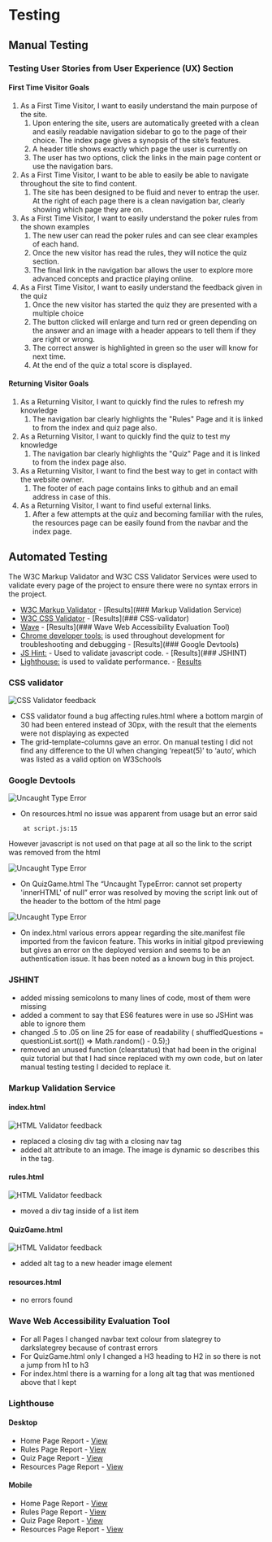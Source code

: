 # Testing

## Manual Testing

### Testing User Stories from User Experience (UX) Section

#### First Time Visitor Goals
1. As a First Time Visitor, I want to easily understand the main purpose of the site.
    1. Upon entering the site, users are automatically greeted with a clean and easily readable navigation sidebar to go to the page of their choice. The index page gives a synopsis of the site’s features.
    1. A header title shows exactly which page the user is currently on
    1. The user has two options, click the links in the main page content or use the navigation bars.
1. As a First Time Visitor, I want to be able to easily be able to navigate throughout the site to find content.
    1. The site has been designed to be fluid and never to entrap the user. At the right of each page there is a clean navigation bar, clearly showing which page they are on.
1. As a First Time Visitor, I want to easily understand the poker rules from the shown examples
    1. The new user can read the poker rules and can see clear examples of each hand.
    1. Once the new visitor has read the rules, they will notice the quiz section.
    1. The final link in the navigation bar allows the user to explore more advanced concepts and practice playing online.
1. As a First Time Visitor, I want to easily understand the feedback given in the quiz
    1. Once the new visitor has started the quiz they are presented with a multiple choice
    1. The button clicked will enlarge and turn red or green depending on the answer and an image with a header appears to tell them if they are right or wrong.
    1. The correct answer is highlighted in green so the user will know for next time.
    1. At the end of the quiz a total score is displayed.

#### Returning Visitor Goals
1. As a Returning Visitor, I want to quickly find the rules to refresh my knowledge
    1. The navigation bar clearly highlights the "Rules" Page and it is linked to from the index and quiz page also.
1. As a Returning Visitor, I want to quickly find the quiz to test my knowledge
    1. The navigation bar clearly highlights the "Quiz" Page and it is linked to from the index page also.
1. As a Returning Visitor, I want to find the best way to get in contact with the website owner.
    1. The footer of each page contains links to github and an email address in case of this.
1. As a Returning Visitor, I want to find useful external links.
    1. After a few attempts at the quiz and becoming familiar with the rules, the resources page can be easily found from the navbar and the index page.

## Automated Testing

The W3C Markup Validator and W3C CSS Validator Services were used to validate every page of the project to ensure there were no syntax errors in the project.

* [W3C Markup Validator](https://jigsaw.w3.org/css-validator/#validate_by_input) - [Results](### Markup Validation Service)
* [W3C CSS Validator](https://jigsaw.w3.org/css-validator/#validate_by_input) - [Results](### CSS-validator)
* [Wave](https://wave.webaim.org/) - [Results](### Wave Web Accessibility Evaluation Tool)
* [Chrome developer tools:](https://developers.google.com/web/tools/chrome-devtools) is used throughout development for troubleshooting and debugging  - [Results](### Google Devtools)
* [JS Hint:](https://jshint.com/) - Used to validate javascript code.  - [Results](### JSHINT)
* [Lighthouse:](https://developers.google.com/web/tools/lighthouse) is used to validate performance.  - [Results]( )

### CSS validator

![CSS Validator feedback](/readme/testing/cssval.png)

* CSS validator found a bug affecting rules.html where a bottom margin of 30 had been entered instead of 30px, with the result that the elements were not displaying as expected
* The grid-template-columns gave an error. On manual testing I did not find any difference to the UI when changing ‘repeat(5)’ to ‘auto’, which was listed as a valid option on W3Schools


### Google Devtools

![Uncaught Type Error](/workspace/poker/readme/testing/uncaughttyperesources.png)
* On resources.html no issue was apparent from usage but an error said
```script.js:15 Uncaught TypeError: Cannot read properties of null (reading 'addEventListener')
    at script.js:15
```
However javascript is not used on that page at all so the link to the script was removed from the html

![Uncaught Type Error](/workspace/poker/readme/testing/uncaughttypequiz.png)
* On QuizGame.html The “Uncaught TypeError: cannot set property 'innerHTML' of null” error was resolved by moving the script link out of the header to the bottom of the html page 

![Uncaught Type Error](/readme/testing/manifestsyntaxerror.png)
* On index.html various errors appear regarding the site.manifest file imported from the favicon feature. This works in initial gitpod previewing but gives an error on the deployed version and seems to be an authentication issue. It has been noted as a known bug in this project. 

### JSHINT
* added missing semicolons to many lines of code, most of them were missing
* added a comment to say that ES6 features were in use so JSHint was able to ignore them
* changed .5 to .05 on line 25 for ease of readability ( shuffledQuestions = questionList.sort(() => Math.random() - 0.5);)
* removed an unused function (clearstatus) that had been in the original quiz tutorial but that I had since replaced with my own code, but on later manual testing testing I decided to replace it.

### Markup Validation Service

#### index.html
![HTML Validator feedback](/readme/testing/markupindex.png)
* replaced a closing div tag with a closing nav tag
* added alt attribute to an image. The image is dynamic so describes this in the tag.

#### rules.html
![HTML Validator feedback](/readme/testing/markuprules.png)
* moved a div tag inside of a list item

#### QuizGame.html
![HTML Validator feedback](/readme/testing/markupquiz.png)
* added alt tag to a new header image element

#### resources.html
* no errors found

### Wave Web Accessibility Evaluation Tool

* For all Pages I changed navbar text colour from slategrey to darkslategrey because of contrast errors
* For QuizGame.html only I changed a H3 heading to H2 in so there is not a jump from h1 to h3
* For index.html there is a warning for a long alt tag that was mentioned above that I kept

### Lighthouse

#### Desktop
* Home Page Report - [View](/readme/testing/LHindexDT.png)
* Rules Page Report - [View](/readme/testing/LHrulesMOB.png)
* Quiz Page Report - [View](/readme/testing/LHquizDT.png)
* Resources Page Report - [View](/readme/testing/LHresourcesDT.png)

#### Mobile
* Home Page Report - [View](/readme/testing/LHindexMOB.png)
* Rules Page Report - [View](/readme/testing/LHrulesDT.png)
* Quiz Page Report - [View](/readme/testing/LHquizMOB.png)
* Resources Page Report - [View](/readme/testing/LHresourcesMOB.png)

